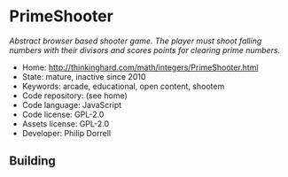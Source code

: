 # PrimeShooter

_Abstract browser based shooter game. The player must shoot falling numbers with their divisors and scores points for clearing prime numbers._

- Home: http://thinkinghard.com/math/integers/PrimeShooter.html
- State: mature, inactive since 2010
- Keywords: arcade, educational, open content, shootem
- Code repository: (see home)
- Code language: JavaScript
- Code license: GPL-2.0
- Assets license: GPL-2.0
- Developer: Philip Dorrell

## Building
